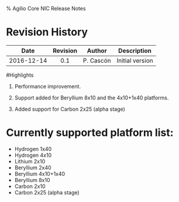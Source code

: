 % Agilio Core NIC Release Notes

# Revision History

|Date        |Revision |Author          |Description                           |
|------------|:-------:|----------------|--------------------------------------|
| 2016-12-14 |   0.1   |P. Cascón       | Initial version                      |

#Highlights

1. Performance improvement.

2. Support added for Beryllium 8x10 and the 4x10+1x40 platforms.

3. Added support for Carbon 2x25 (alpha stage)

# Currently supported platform list:
* Hydrogen 1x40
* Hydrogen 4x10
* Lithium 2x10
* Beryllium 2x40
* Beryllium 4x10+1x40
* Beryllium 8x10
* Carbon 2x10
* Carbon 2x25 (alpha stage)